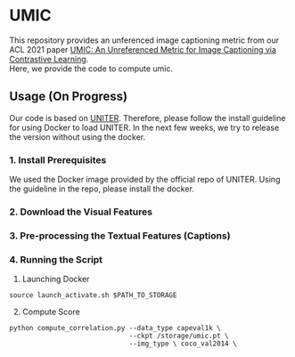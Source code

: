 # UMIC
This repository provides an unferenced image captioning metric from our ACL 2021 paper [UMIC: An Unreferenced Metric for Image Captioning via Contrastive Learning](https://aclanthology.org/2021.acl-short.29.pdf). <br> Here, we provide the code to compute umic.


<h2> Usage (On Progress) </h2>

Our code is based on [UNITER](https://github.com/ChenRocks/UNITER). Therefore, please follow the install guideline for using Docker to load UNITER.
In the next few weeks, we try to release the version without using the docker.

<h3> 1. Install Prerequisites </h3>
We used the Docker image provided by the official repo of UNITER. Using the guideline in the repo, please install the docker.

<h3> 2. Download the Visual Features </h3>

<h3> 3. Pre-processing the Textual Features (Captions) </h3>

<h3> 4. Running the Script </h3>

1) Launching Docker
```
source launch_activate.sh $PATH_TO_STORAGE
```

2) Compute Score
```
python compute_correlation.py --data_type capeval1k \
                              --ckpt /storage/umic.pt \
                              --img_type \ coco_val2014 \
```

